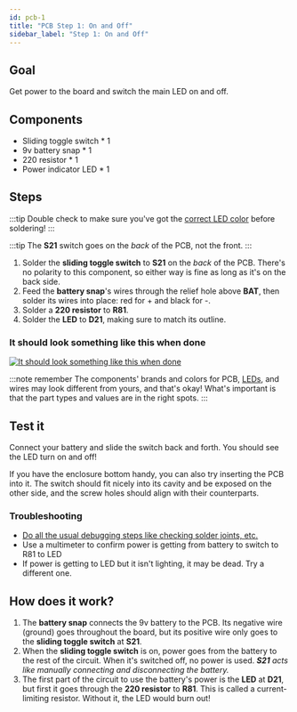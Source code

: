 ```yaml
---
id: pcb-1
title: "PCB Step 1: On and Off"
sidebar_label: "Step 1: On and Off"
---
```


## Goal

Get power to the board and switch the main LED on and off.

## Components

- Sliding toggle switch \* 1
- 9v battery snap \* 1
- 220 resistor \* 1
- Power indicator LED \* 1

## Steps

:::tip
Double check to make sure you've got the [correct LED color](pcb-0.md#leds) before soldering!
:::

:::tip
The **S21** switch goes on the _back_ of the PCB, not the front.
:::

1. Solder the **sliding toggle switch** to **S21** on the _back_ of the PCB. There's no polarity to this component, so either way is fine as long as it's on the back side.
2. Feed the **battery snap**'s wires through the relief hole above **BAT**, then solder its wires into place: red for + and black for -.
3. Solder a **220 resistor** to **R81**.
4. Solder the **LED** to **D21**, making sure to match its outline.

### It should look something like this when done

[![It should look something like this when done](/img/pcb-1.jpg)](/img/pcb-1.jpg)

:::note remember
The components' brands and colors for PCB, [LEDs](pcb-0.md#leds), and wires may look different from yours, and that's okay! What's important is that the part types and values are in the right spots.
:::

## Test it

Connect your battery and slide the switch back and forth. You should see the LED turn on and off!

If you have the enclosure bottom handy, you can also try inserting the PCB into it. The switch should fit nicely into its cavity and be exposed on the other side, and the screw holes should align with their counterparts.

### Troubleshooting

- [Do all the usual debugging steps like checking solder joints, etc.](debugging.md)
- Use a multimeter to confirm power is getting from battery to switch to R81 to LED
- If power is getting to LED but it isn't lighting, it may be dead. Try a different one.

## How does it work?

1. The **battery snap** connects the 9v battery to the PCB. Its negative wire (ground) goes throughout the board, but its positive wire only goes to the **sliding toggle switch** at **S21**.
2. When the **sliding toggle switch** is on, power goes from the battery to the rest of the circuit. When it's switched off, no power is used. _**S21** acts like manually connecting and disconnecting the battery._
3. The first part of the circuit to use the battery's power is the **LED** at **D21**, but first it goes through the **220 resistor** to **R81**. This is called a current-limiting resistor. Without it, the LED would burn out!
